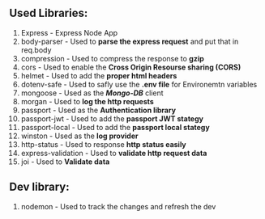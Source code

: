## Used Libraries:

1. Express - Express Node App
2. body-parser - Used to **parse the express request** and put that in req.body
3. compression - Used to compress the response to **gzip**
4. cors - Used to enable the **Cross Origin Resourse sharing (CORS)**
5. helmet - Used to add the **proper html headers**
6. dotenv-safe - Used to safly use the **.env file** for Environemtn variables
7. mongoose - Used as the ***Mongo-DB*** client
8. morgan - Used to **log the http requests**
9. passport - Used as the **Authentication library**
10. passport-jwt - Used to add the **passport JWT stategy**
11. passport-local - Used to add the  **passport local stategy**
12. winston - Used as the **log provider**
13. http-status - Used to response **http status easily**
14. express-validation - Used to **validate http request data**
15. joi - Used to **Validate data**

## Dev library:
1. nodemon - Used to track the changes and refresh the dev